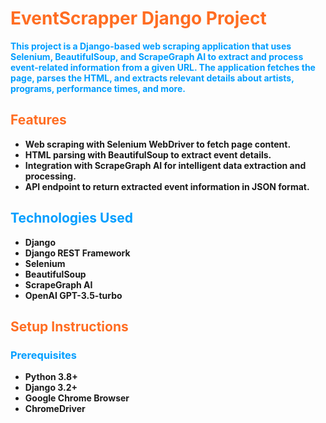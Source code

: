# **<span style="color:#FF6D22">EventScrapper Django Project</span>**

**<span style="color:#009eff">This project is a Django-based web scraping application that uses Selenium, BeautifulSoup, and ScrapeGraph AI to extract and process event-related information from a given URL. The application fetches the page, parses the HTML, and extracts relevant details about artists, programs, performance times, and more.</span>**

## **<span style="color:#FF6D22">Features</span>**

- **Web scraping with Selenium WebDriver to fetch page content.**
- **HTML parsing with BeautifulSoup to extract event details.**
- **Integration with ScrapeGraph AI for intelligent data extraction and processing.**
- **API endpoint to return extracted event information in JSON format.**

## **<span style="color:#009eff">Technologies Used</span>**

- **Django**
- **Django REST Framework**
- **Selenium**
- **BeautifulSoup**
- **ScrapeGraph AI**
- **OpenAI GPT-3.5-turbo**

## **<span style="color:#FF6D22">Setup Instructions</span>**

### **<span style="color:#009eff">Prerequisites</span>**

- **Python 3.8+**
- **Django 3.2+**
- **Google Chrome Browser**
- **ChromeDriver**
